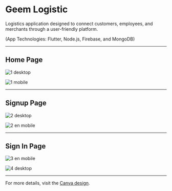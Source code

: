 # Geem Logistic

Logistics application designed to connect customers, employees, and merchants through a user-friendly platform.

(App Technologies: Flutter, Node.js, Firebase, and MongoDB)

---

## Home Page

![1 desktop](https://github.com/TaimaHamadneh/Geem-Logistic-/assets/98472054/523bf09a-b25a-4e24-a37d-eef95ad0d4a2)

![1 mobile](https://github.com/TaimaHamadneh/Geem-Logistic-/assets/98472054/bdc334b3-2341-44d6-813b-6d9cc6b05371)

---

## Signup Page

![2 desktop](https://github.com/TaimaHamadneh/Geem-Logistic-/assets/98472054/03232653-9857-432f-bced-1e8b60b577ea)

![2 en mobile](https://github.com/TaimaHamadneh/Geem-Logistic-/assets/98472054/827d44d9-662d-4ae4-a3c7-3f22fefe70d6)

---

## Sign In Page

![3 en mobile](https://github.com/TaimaHamadneh/Geem-Logistic-/assets/98472054/3f29b837-9137-431e-b006-c3797d6d4d61)

![4 desktop](https://github.com/TaimaHamadneh/Geem-Logistic-/assets/98472054/ad9af9d3-cc84-4093-ba78-b7ff93f34f98)

---

For more details, visit the [Canva design](https://www.canva.com/design/DAGGEoJXcks/JCxo6AS43czIDnMBNGMM6Q/edit?utm_content=DAGGEoJXcks&utm_campaign=designshare&utm_medium=link2&utm_source=sharebutton).
